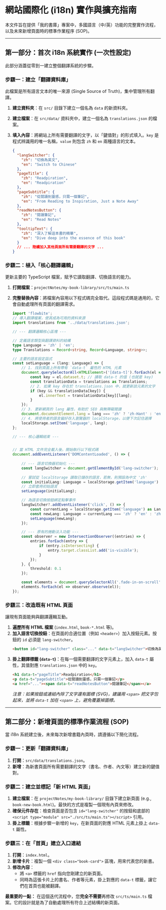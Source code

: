 # 網站國際化 (i18n) 實作與擴充指南

本文件旨在提供「我的書庫」專案中，多國語言（中/英）功能的完整實作流程，以及未來新增頁面時的標準作業程序 (SOP)。

---

## 第一部分：首次 i18n 系統實作 (一次性設定)

此部分涵蓋從零到一建立整個翻譯系統的步驟。

### 步驟一：建立「翻譯資料庫」

此檔案是所有語言文本的唯一來源 (Single Source of Truth)，集中管理所有翻譯。

1.  **建立資料夾**：在 `src/` 目錄下建立一個名為 `data` 的新資料夾。
2.  **建立檔案**：在 `src/data/` 資料夾中，建立一個名為 `translations.json` 的檔案。
3.  **填入內容**：將網站上所有需要翻譯的文字，以「鍵值對」的形式填入。`key` 是程式辨識用的唯一名稱，`value` 則包含 `zh` 和 `en` 兩種語言的文本。

    ```json:projectNotes/my-book-library/src/data/translations.json
    {
      "langSwitcher": {
        "zh": "切換為英文",
        "en": "Switch to Chinese"
      },
      "pageTitle": {
        "zh": "Readpiration",
        "en": "Readpiration"
      },
      "pageSubtitle": {
        "zh": "從閱讀到靈感，只需一個筆記",
        "en": "From Reading to Inspiration, Just a Note Away"
      },
      "readNotesButton": {
        "zh": "閱讀筆記",
        "en": "Read Notes"
      },
      "tooltipText": {
        "zh": "深入了解這本書的精華",
        "en": "Dive deep into the essence of this book"
      }
      // ... 陸續加入其他頁面所有需要翻譯的文字 ...
    }
    ```

### 步驟二：植入「核心翻譯邏輯」

更新主要的 TypeScript 檔案，賦予它讀取翻譯、切換語言的能力。

1.  **打開檔案**：`projectNotes/my-book-library/src/ts/main.ts`
2.  **完整替換內容**：將檔案內容用以下程式碼完全取代。這段程式碼是通用的，它會自動處理所有頁面的翻譯需求。

    ```typescript:projectNotes/my-book-library/src/ts/main.ts
    import 'flowbite';
    // 導入翻譯檔案，使其成為可用的資料來源
    import translations from '../data/translations.json';

    // --- 翻譯邏輯核心區塊 ---

    // 定義語言類型與翻譯資料的結構
    type Language = 'zh' | 'en';
    type Translations = Record<string, Record<Language, string>>;

    // 主要的語言設定函式
    const setLanguage = (lang: Language) => {
        // 1. 找到頁面上所有帶有 `data-t` 屬性的 HTML 元素
        document.querySelectorAll<HTMLElement>('[data-t]').forEach(el => {
            const key = el.dataset.t; // 讀取 data-t 的值 (也就是 key)
            const translationData = translations as Translations;
            // 2. 如果 key 存在於 translations.json 中，就更新該元素的文字
            if (key && translationData[key]) {
                el.innerText = translationData[key][lang];
            }
        });
        // 3. 更新網頁的 lang 屬性，有助於 SEO 與無障礙閱讀
        document.documentElement.lang = lang === 'zh' ? 'zh-Hant' : 'en';
        // 4. 將使用者的語言偏好存入瀏覽器的 localStorage，以便下次記住選擇
        localStorage.setItem('language', lang);
    };

    // --- 核心邏輯結束 ---


    // 當 HTML 文件完全載入後，開始執行以下程式碼
    document.addEventListener('DOMContentLoaded', () => {
        
        // --- 語言切換器初始化 ---
        const langSwitcher = document.getElementById('lang-switcher');
        
        // 嘗試從 localStorage 讀取已儲存的語言，若無，則預設為中文 'zh'
        const initialLang: Language = localStorage.getItem('language') as Language || 'zh';
        // 立即套用初始語言
        setLanguage(initialLang);

        // 為語言切換按鈕綁定點擊事件
        langSwitcher?.addEventListener('click', () => {
            const currentLang = localStorage.getItem('language') as Language || 'zh';
            const newLang: Language = currentLang === 'zh' ? 'en' : 'zh';
            setLanguage(newLang);
        });

        // --- 原有的捲動淡入功能 ---
        const observer = new IntersectionObserver((entries) => {
            entries.forEach(entry => {
                if (entry.isIntersecting) {
                    entry.target.classList.add('is-visible');
                }
            });
        }, {
            threshold: 0.1
        });

        const elements = document.querySelectorAll('.fade-in-on-scroll');
        elements.forEach(el => observer.observe(el));
    });
    ```

### 步驟三：改造既有 HTML 頁面

讓現有頁面能夠與翻譯邏輯互動。

1.  **遍歷所有 HTML 檔案** (`index.html`, `book-*.html` 等)。
2.  **加入語言切換按鈕**：在頁面的合適位置（例如 `<header>`）加入按鈕元素。按鈕的 `id` 必須是 `lang-switcher`。
    ```html
    <button id="lang-switcher" class="..." data-t="langSwitcher">切換為英文</button>
    ```
3.  **掛上翻譯標籤 (`data-t`)**：在每一個需要翻譯的文字元素上，加入 `data-t` 屬性，其值對應 `translations.json` 中的 `key`。
    ```html
    <h1 data-t="pageTitle">Readpiration</h1>
    <p data-t="pageSubtitle">從閱讀到靈感，只需一個筆記</p>
    <a href="..."><span data-t="readNotesButton">閱讀筆記</span></a>
    ```
    *注意：如果按鈕或連結內除了文字還有圖標 (SVG)，建議用 `<span>` 把文字包起來，並將 `data-t` 加在 `<span>` 上，避免覆蓋掉圖標。*

---

## 第二部分：新增頁面的標準作業流程 (SOP)

當 i18n 系統建立後，未來每次新增書籍內頁時，請遵循以下簡化流程。

### 步驟一：更新「翻譯資料庫」

1.  **打開**：`src/data/translations.json`。
2.  **新增**：為新書頁面所有需要翻譯的文字（書名、作者、內文等）建立新的鍵值對。

### 步驟二：建立並標記「新 HTML 頁面」

1.  **建立檔案**：在 `projectNotes/my-book-library/` 目錄下建立新頁面 (e.g., `book-new-book.html`)。最快的方式是複製一個現有內頁來修改。
2.  **確保元件存在**：檢查頁面是否包含 `id="lang-switcher"` 的按鈕和底部的 `<script type="module" src="./src/ts/main.ts"></script>` 引用。
3.  **掛上標籤**：根據步驟一新增的 `key`，在新頁面的對應 HTML 元素上掛上 `data-t` 屬性。

### 步驟三：在「首頁」建立入口連結

1.  **打開**：`index.html`。
2.  **新增卡片**：複製一個 `<div class="book-card">` 區塊，用來代表您的新書。
3.  **修改內容**：
    *   將 `<a>` 標籤的 `href` 指向您剛建立的新頁面。
    *   同時為這張卡片上的書名、作者等元素，掛上對應的 `data-t` 標籤，讓它們在首頁也能被翻譯。

**最重要的一點：** 在這個迭代流程中，您**完全不需要**再修改 `src/ts/main.ts` 檔案。它的設計就是為了自動處理所有符合上述結構的新頁面。